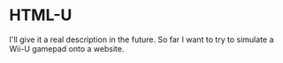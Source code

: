 # HTML-U
I'll give it a real description in the future. So far I want to try to simulate a Wii-U gamepad onto a website.
